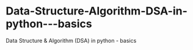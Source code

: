 # Data-Structure-Algorithm-DSA-in-python---basics
Data Structure &amp; Algorithm (DSA) in python - basics
